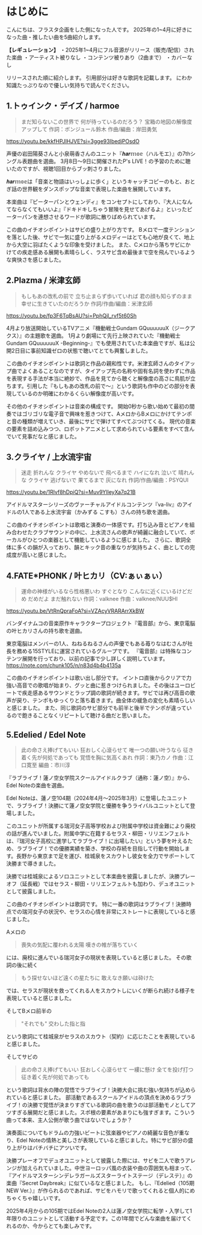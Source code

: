 # はじめに

こんにちは、フラスタ企画をした側になった人です。
2025年の1~4月に好きになった曲・推したい曲を5曲紹介します。

**【レギュレーション】**
・2025年1~4月にフル音源がリリース（販売/配信）された楽曲
・アーティスト被りなし
・コンテンツ被りあり（2曲まで）
・カバーなし

リリースされた順に紹介します。
引用部分は好きな歌詞を記載します。
にわか知識たっぷりなので優しい気持ちで読んでください。

## 1.トゥインク・デイズ / harmoe

>まだ知らないこの世界で
何が待っているのだろう？
宝箱の地図の解像度アップして
作詞：ボンジュール鈴木
作曲/編曲：岸田勇気

<https://youtu.be/kkfHPJlHJVE?si=3gge93IbedjPOsdO>

声優の岩田陽葵さんと小泉萌香さんのユニット『𝒉𝒂𝒓𝕞𝕠𝕖（ハルモエ）』の7thシングル表題曲を選曲。
3月8日〜9日に開催されたP's LIVE！の予習のために聴いたのですが、視聴1回目からブッ刺さりました。

𝒉𝒂𝒓𝕞𝕠𝕖は「音楽と物語はいっしょに歩く」というキャッチコピーのもと、おとぎ話の世界観をダンスポップな音楽で表現した楽曲を展開しています。

本楽曲は『ピーターパンとウェンディ』をコンセプトにしており、『大人になんてならなくてもいいよ』『ドキドキしちゃう冒険を見せてあげるよ』といったピーターパンを連想させるワードが歌詞に散りばめられています。

この曲のイチオシポイントはサビの盛り上がり方です。
Bメロで一度テンションを落とした後、サビで一気に盛り上がるメロディーはとても心地が良くて、地上から大空に羽ばたくような印象を受けました。
また、Cメロから落ちサビにかけての疾走感ある展開も素晴らしく、ラスサビ含め最後まで空を飛んでいるような爽快さを感じました。

## 2.Plazma / 米津玄師

>もしもあの改札の前で
立ち止まらず歩いていれば
君の顔も知らずのまま
幸せに生きていたのだろうか
作詞/作曲/編曲：米津玄師

<https://youtu.be/fp3F6TqBsAU?si=PphQjl_rvf5t60Sh>

4月より放送開始しているTVアニメ『機動戦士Gundam GQuuuuuuX（ジークアクス）』の主題歌を選曲。
1月より劇場にて先行上映されていた『機動戦士Gundam GQuuuuuuX -Beginning-』でも使用されていた本楽曲ですが、私は公開2日目に事前知識ゼロの状態で聴いてとても興奮しました。

この曲のイチオシポイントは歌詞と作品の親和性です。米津玄師さんのタイアップ曲でよくあることなのですが、タイアップ先の名称や固有名詞を使わずに作品を表現する手法が本当に絶妙で、作品を見てから聴くと解像度の高さに鳥肌が立ちます。引用した『もしもあの改札の前で～』という歌詞も作中のどの部分を表現しているのか明確にわかるくらい解像度が高いです。

その他のイチオシポイントは音楽の構成です。
開始0秒から歌い始めて最初の間奏ではゴリゴリな電子音で興味を惹きつけて、AメロからBメロにかけてテンポと音の種類が増えていき、最後にサビで弾けてすべてぶつけてくる。
現代の音楽の要素を詰め込みつつ、ロボットアニメとして求められている要素をすべて含んでいて見事だなと感じました。

## 3.クライヤ / 上水流宇宙

>迷走 折れんな クライヤ
やめないで 飛べるまで ハイになれ
泣いて 晴れんな クライヤ
逃げないで 果てるまで 灰になれ
作詞/作曲/編曲：PSYQUI

<https://youtu.be/1Rlvf8hDpiQ?si=Muv9YlIeyXa7q21B>

アイドルマスターシリーズのヴァーチャルアイドルコンテンツ『va-liv』のアイドルの1人である上水流宇宙（かみずる こすも）さんの持ち歌を選曲。

この曲のイチオシポイントは歌唱と演奏の一体感です。打ち込み音とピアノを組み合わせたクラブサウンドの中に、上水流さんの歌声が綺麗に融合していて、ボーカルがひとつの楽器として機能しているように感じました。
さらに、歌詞全体に多くの韻が入っており、韻とキック音の重なりが気持ちよく、曲としての完成度が高いと感じました。

## 4.FATE*PHONK / 叶ヒカリ（CV:ぁぃぁぃ）

>運命の神様がいるなら性格悪いわ
すぐとなり
こんなに近くにいるけどだめ
だめだよ まだ触れない
作詞：valknee
作曲：valknee/NUU$HI

<https://youtu.be/VtRnQpraFoA?si=VZAcyVRARArrXkBW>

バンダイナムコの音楽原作キャラクタープロジェクト『電音部』から、東京電脳の叶ヒカリさんの持ち歌を選曲。

東京電脳はメンバーの1人、ねねるねるさんの声優でもある苺りなはむさんが社長を務める15STYLEに運営されているグループです。
『電音部』は特殊なコンテンツ展開を行っており、以前の記事で少し詳しく説明しています。
<https://note.com/chunk105/n/n83d4b4b4135a>

この曲のイチオシポイントは歌い出し部分です。
イントロ直後からクリアで力強い高音での歌唱が始まり、グッと曲に惹きつけられました。その後はユーロビートで疾走感あるサウンドとラップ調の歌詞が続きます。サビでは再び高音の歌声が戻り、テンポもゆっくりと落ち着きます。曲全体の緩急の変化も素晴らしいと感じました。
また、同じ歌詞のサビ部分でも前半と後半でテンポが違っているので飽きることなくリピートして聴ける曲だと思いました。

## 5.Edelied / Edel Note

>此の命さえ捧げてもいい
狂おしく心滾らせて
唯一つの願い叶うなら
征き着く先が何処であっても
覚悟を胸に気高くあれ
作詞：東乃カノ
作曲：江口寛至
編曲：市川淳

『ラブライブ！蓮ノ空女学院スクールアイドルクラブ（通称：蓮ノ空）』から、Edel Noteの楽曲を選曲。

Edel Noteは、蓮ノ空104期（2024年4月〜2025年3月）に登場したユニットで、ラブライブ！決勝にて蓮ノ空女学院と優勝を争うライバルユニットとして登場しました。

このユニットが所属する瑞河女子高等学校および附属中学校は資金難により廃校の話が進んでいました。附属中学に在籍するセラス・柳田・リリエンフェルトは、『瑞河女子高校に進学してラブライブ！に出場したい』という夢を叶えるため、ラブライブ！での優勝実績を築き、学校の存続を目指して行動を開始します。長野から東京まで足を運び、桂城泉をスカウトし彼女を全力でサポートして決勝まで導きました。

決勝では桂城泉によるソロユニットとして本楽曲を披露しましたが、決勝プレーオフ（延長戦）ではセラス・柳田・リリエンフェルトも加わり、デュオユニットとして披露しました。

この曲のイチオシポイントは歌詞です。
特に一番の歌詞はラブライブ！決勝時点での瑞河女子の状況や、セラスの心情を非常にストレートに表現していると感じました。

Aメロの
>喪失の気配に覆われる太陽
嘆きの帷が落ちていく

には、廃校に進んでいる瑞河女子の現状を表現していると感じました。
その歌詞の後に続く
>もう探せないほど遠くの星たちに
敢えなき願いは砕けた

では、セラスが現状を救ってくれる人をスカウトしにいくが断られ続ける様子を表現していると感じました。

そしてBメロ前半の
>"それでも"
交わした指と指

という歌詞にて桂城泉がセラスのスカウト（契約）に応じたことを表現していると感じました。

そしてサビの
>此の命さえ捧げてもいい
狂おしく心滾らせて
一縷に懸け 全てを投げ打つ
征き着く先が何処であっても

という歌詞は背水の陣の覚悟でラブライブ！決勝大会に挑む強い気持ちが込められていると感じました。
部活動であるスクールアイドルの頂点を決めるラブライブ！の決勝で覚悟が決まりすぎている歌詞の曲を歌うのは部活動モノとしてアツすぎる展開だと感じました。スポ根の要素があまりにも強すぎます。こういう曲って本来、主人公側が歌う曲ではないでしょうか？

演奏面についてもドラムの力強いビートに弦楽器やピアノの綺麗な音色が重なり、Edel Noteの情熱と美しさが表現していると感じました。特にサビ部分の盛り上がりはバチバチにアツいです。

決勝プレーオフでデュオユニットとして披露した際には、サビを二人で歌うアレンジが加えられていました。中世ヨーロッパ風の衣装や曲の雰囲気も相まって、『アイドルマスターシンデレラガールズスターライトステージ（デレステ）』の楽曲『Secret Daybreak』に似ているなと感じました。
もし、『Edelied（105期 NEW Ver.）』が作られるのであれば、サビをハモリで歌ってくれると個人的にめちゃくちゃ嬉しいです。

2025年4月からの105期ではEdel Noteの2人は蓮ノ空女学院に転学・入学して1年限りのユニットとして活動する予定です。この1年間でどんな楽曲を届けてくれるのか、今からとても楽しみです。

